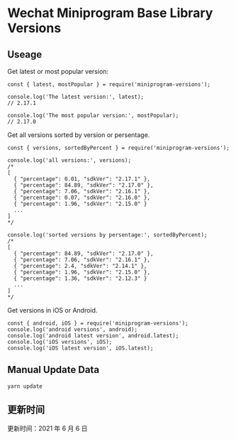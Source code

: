 
# Wechat Miniprogram Base Library Versions

## Useage

Get latest or most popular version:

```;
const { latest, mostPopular } = require('miniprogram-versions');

console.log('The latest version:', latest);
// 2.17.1

console.log('The most popular version:', mostPopular);
// 2.17.0

```

Get all versions sorted by version or persentage.

```
const { versions, sortedByPercent } = require('miniprogram-versions');

console.log('all versions:', versions);
/*
[
  { "percentage": 0.01, "sdkVer": "2.17.1" },
  { "percentage": 84.89, "sdkVer": "2.17.0" },
  { "percentage": 7.06, "sdkVer": "2.16.1" },
  { "percentage": 0.07, "sdkVer": "2.16.0" },
  { "percentage": 1.96, "sdkVer": "2.15.0" }
  ...
]
*/

console.log('sorted versions by persentage:', sortedByPercent);
/*
[
  { "percentage": 84.89, "sdkVer": "2.17.0" },
  { "percentage": 7.06, "sdkVer": "2.16.1" },
  { "percentage": 2.4, "sdkVer": "2.14.1" },
  { "percentage": 1.96, "sdkVer": "2.15.0" },
  { "percentage": 1.36, "sdkVer": "2.12.3" }
  ...
]
*/
```

Get versions in iOS or Android.

```
const { android, iOS } = require('miniprogram-versions');
console.log('android versions', android);
console.log('android latest version', android.latest);
console.log('iOS versions', iOS);
console.log('iOS latest version', iOS.latest);
```

## Manual Update Data

```
yarn update
```

## 更新时间

更新时间：2021 年 6 月 6 日
